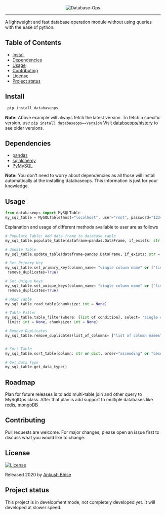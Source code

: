 <div align="center">
  <img src="https://i.ibb.co/FgSjHSL/Database-Ops.png" alt="Database-Ops" border="0" ><br>
</div>

-----------------

A lightweight and fast database operation module without using queries with the ease of python.

## Table of Contents

- [Install](#install)
- [Dependencies](#Dependencies)
- [Usage](#usage)
- [Contributing](#Contributing)
- [License](#license)
- [Project status](#Project-status)


## Install

``` python
 pip install databaseops
```

**Note:** Above example will always fetch the latest version. To fetch a specific version, use `pip install
 databaseops==Version`
Visit [databseops/history](https://pypi.org/project/databaseops/#history) to see older versions.

## Dependencies
- [pandas](https://pandas.pydata.org/pandas-docs/stable/index.html)
- [sqlalchemy](https://www.sqlalchemy.org/)
- [PyMySQL](https://pymysql.readthedocs.io/en/latest/#)

**Note:** You don't need to worry about dependencies as all those will install automatically 
at the installing databaseops. This information is just for your knowledge. 

## Usage

``` python
from databaseops import MySQLTable
my_sql_table = MySQLTable(host="localhost", user="root", password="1234", db_name="Test", table_name="Test_table")
```

Explanation and usage of different methods available to user are as follows
``` python
# Populate Table: Add data frame to database table
my_sql_table.populate_table(dataframe=pandas.DataFrame, if_exists: str = 'append')

# Update Table
my_sql_table.update_table(dataframe=pandas.DataFrame, if_exists: str = 'append')

# Set Primary Key
my_sql_table.set_primary_key(column_name= "single column name" or ["list of column names"],
 remove_duplicates=True) 

# Set Unique Keys
my_sql_table.set_unique_keys(column_name= "single column name" or ["list of column names"],
 remove_duplicates=True)

# Read Table
my_sql_table.read_table(chunksize: int = None)

# Table Filter
my_sql_table.table_filter(where: [list of condition], select= "single column name" or ["list of column names"],
 limit: int = None, chunksize: int = None)

# Remove Duplicates
my_sql_table.remove_duplicates(list_of_columns= ["list of column names"])


# Sort Table
my_sql_table.sort_table(column: str or dict, order="ascending" or "descending")

# Get Data Type
my_sql_table.get_data_type()
```

## Roadmap

Plan for future releases is to add multi-table join and other query to MySqlOps class.
After that plan is add support to multiple databases like [redis](https://redis.io/), 
[mongoDB](https://www.mongodb.com/what-is-mongodb)


## Contributing
Pull requests are welcome.
For major changes, please open an issue first to discuss what you would like to change.

## License

[![License](https://img.shields.io/badge/license-MIT-blue.svg)](/LICENSE)

Released 2020 by [Ankush Bhise](https://github.com/AnkushBhise)

## Project status
This project is in development mode, not completely developed yet.
It will developed at slower speed.